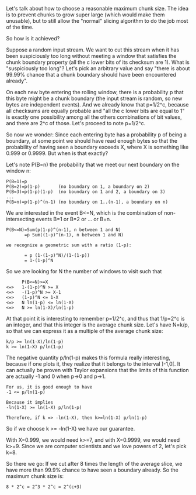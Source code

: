 Let's talk about how to choose a reasonable maximum chunk size. The idea
is to prevent chunks to grow super large (which would make them unusable),
but to still allow the "normal" slicing algorithm to do the job most of
the time.

So how is it achieved?

Suppose a random input stream. We want to cut this stream when it has been
suspiciously too long without meeting a window that satisfies the chunk
boundary property (all the c lower bits of its checksum are 1). What is
"suspiciously too long"? Let's pick an arbitrary value and say "there is
about 99.99% chance that a chunk boundary should have been encountered
already".

On each new byte entering the rolling window, there is a probability p
that this byte might be a chunk boundary (the input stream is random, so
new bytes are independent events). And we already know that p=1/2^c,
because all checksums are equally probable and "all the c lower bits are
equal to 1" is exactly one possibility among all the others combinations
of bit values, and there are 2^c of those. Let's proceed to note p=1/2^c.

So now we wonder: Since each entering byte has a probability p of being a
boundary, at some point we should have read enough bytes so that the
probability of having seen a boundary exceeds X, where X is something like
0.999 or 0.9999. But when is that exactly?

Let's note P(B=n) the probability that we meet our next boundary on the
window n:

    P(B=1)=p
    P(B=2)=p(1-p)       (no boundary on 1, a boundary on 2)
    P(B=3)=p(1-p)(1-p)  (no boundary on 1 and 2, a boundary on 3)
    ...
    P(B=n)=p(1-p)^(n-1) (no boundary on 1..(n-1), a boundary on n)

We are interested in the event B<=N, which is the combination of
non-intersecting events B=1 or B=2 or ... or B=n.

    P(B<=N)=Sum(p(1-p)^(n-1), n between 1 and N)
           =p Sum((1-p)^(n-1), n between 1 and N)
    
    we recognize a geometric sum with a ratio (1-p):
    
           = p (1-(1-p)^N)/(1-(1-p))
           = 1-(1-p)^N

So we are looking for N the number of windows to visit such that

          P(B<=N)>=X
    <=>   1-(1-p)^N >= X
    <=>   -(1-p)^N >= X-1
    <=>   (1-p)^N <= 1-X
    <=>   N ln(1-p) <= ln(1-X)
    <=>   N >= ln(1-X)/ln(1-p)

At that point it is interesting to remember p=1/2^c, and thus that 1/p=2^c
is an integer, and that this integer is the average chunk size. Let's have
N=k/p, so that we can express it as a multiple of the average chunk size:

    k/p >= ln(1-X)/ln(1-p)
    k >= ln(1-X) p/ln(1-p)

The negative quantity p/ln(1-p) makes this formula really interesting,
because if one plots it, they realize that it belongs to the interval
]-1,0[. It can actually be proven with Taylor expansions that the limits
of this function are actually -1 and 0 when p->0 and p->1.

    For us, it is good enough to have
    -1 <= p/ln(1-p)
    
    Because it implies
    -ln(1-X) >= ln(1-X) p/ln(1-p)
    
    Therefore, if k => -ln(1-X), then k>=ln(1-X) p/ln(1-p)

So if we choose k >= -ln(1-X) we have our guarantee.

With X=0.999, we would need k>=7, and with X=0.9999, we would need k>=9.
Since we are computer scientists and we love powers of 2, let's pick k=8.

So there we go: If we cut after 8 times the length of the average slice,
we have more than 99.9% chance to have seen a boundary already. So the
maximum chunk size is:

    8 * 2^c = 2^3 * 2^c = 2^(c+3)
